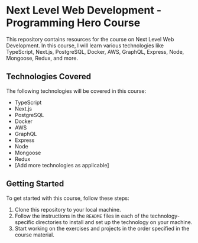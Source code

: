 # Next Level Web Development - Programming Hero Course

This repository contains resources for the course on Next Level Web Development. In this course, I will learn various technologies like TypeScript, Next.js, PostgreSQL, Docker, AWS, GraphQL, Express, Node, Mongoose, Redux, and more.

## Technologies Covered

The following technologies will be covered in this course:

- TypeScript
- Next.js
- PostgreSQL
- Docker
- AWS
- GraphQL
- Express
- Node
- Mongoose
- Redux
- [Add more technologies as applicable]

## Getting Started

To get started with this course, follow these steps:

1. Clone this repository to your local machine.
2. Follow the instructions in the `README` files in each of the technology-specific directories to install and set up the technology on your machine.
3. Start working on the exercises and projects in the order specified in the course material.
